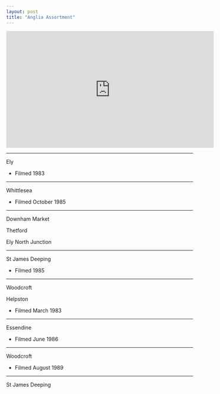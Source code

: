 ```yaml
---
layout: post
title: "Anglia Assortment"
---
```


<iframe width="560" height="315" src="https://www.youtube.com/embed/tjJFjVMNCX4" title="Anglia Assortment" frameBorder="0" allow="accelerometer; autoplay; clipboard-write; encrypted-media; gyroscope; picture-in-picture; web-share" allowFullScreen></iframe>

---

Ely

- Filmed 1983

---

Whittlesea

- Filmed October 1985

---

Downham Market

Thetford

Ely North Junction

---

St James Deeping

- Filmed 1985

---

Woodcroft

Helpston

- Filmed March 1983

---

Essendine

- Filmed June 1986

---

Woodcroft

- Filmed August 1989

---

St James Deeping

